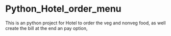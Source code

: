 # Python_Hotel_order_menu
This is an python project for Hotel to order the veg and nonveg food, as well create the bill at the end an pay option, 
